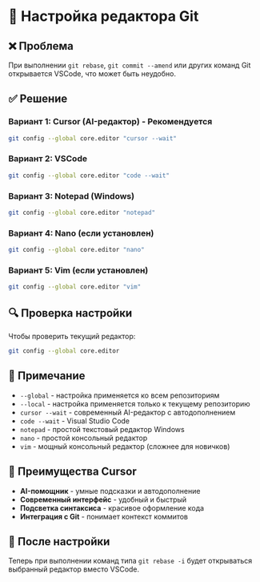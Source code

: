 # 🔧 Настройка редактора Git

## ❌ Проблема
При выполнении `git rebase`, `git commit --amend` или других команд Git открывается VSCode, что может быть неудобно.

## ✅ Решение

### Вариант 1: Cursor (AI-редактор) - Рекомендуется
```bash
git config --global core.editor "cursor --wait"
```

### Вариант 2: VSCode
```bash
git config --global core.editor "code --wait"
```

### Вариант 3: Notepad (Windows)
```bash
git config --global core.editor "notepad"
```

### Вариант 4: Nano (если установлен)
```bash
git config --global core.editor "nano"
```

### Вариант 5: Vim (если установлен)
```bash
git config --global core.editor "vim"
```

## 🔍 Проверка настройки

Чтобы проверить текущий редактор:
```bash
git config --global core.editor
```

## 📝 Примечание

- `--global` - настройка применяется ко всем репозиториям
- `--local` - настройка применяется только к текущему репозиторию
- `cursor --wait` - современный AI-редактор с автодополнением
- `code --wait` - Visual Studio Code
- `notepad` - простой текстовый редактор Windows
- `nano` - простой консольный редактор
- `vim` - мощный консольный редактор (сложнее для новичков)

## 🤖 Преимущества Cursor

- **AI-помощник** - умные подсказки и автодополнение
- **Современный интерфейс** - удобный и быстрый
- **Подсветка синтаксиса** - красивое оформление кода
- **Интеграция с Git** - понимает контекст коммитов

## 🚀 После настройки

Теперь при выполнении команд типа `git rebase -i` будет открываться выбранный редактор вместо VSCode.

